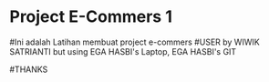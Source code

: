 # Project E-Commers 1

#Ini adalah Latihan membuat project e-commers
#USER by WIWIK SATRIANTI
but using EGA HASBI's Laptop, EGA HASBI's GIT

#THANKS
